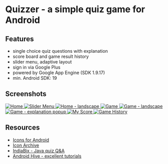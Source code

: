 Quizzer - a simple quiz game for Android
========================================

Features
--------
* single choice quiz questions with explanation
* score board and game result history
* slider menu, adaptive layout
* sign in via Google Plus
* powered by Google App Engine (SDK 1.9.17)
* min. Android SDK: 19

Screenshots
-----------
<a href="https://github.com/zezutom/zezutom.github.io/blob/master/img/quizzer-android/home.png" target="_blank">
<img border="0" alt="Home" src="https://github.com/zezutom/zezutom.github.io/blob/master/img/quizzer-android/thumbnails/home.png">
</a>
<a href="https://github.com/zezutom/zezutom.github.io/blob/master/img/quizzer-android/slider_menu.png" target="_blank">
<img border="0" alt="Slider Menu" src="https://github.com/zezutom/zezutom.github.io/blob/master/img/quizzer-android/thumbnails/slider_menu.png">
</a>
<a href="https://github.com/zezutom/zezutom.github.io/blob/master/img/quizzer-android/home_landscape.png" target="_blank">
<img border="0" alt="Home - landscape" src="https://github.com/zezutom/zezutom.github.io/blob/master/img/quizzer-android/thumbnails/home_landscape.png">
</a>
<a href="https://github.com/zezutom/zezutom.github.io/blob/master/img/quizzer-android/game.png" target="_blank">
<img border="0" alt="Game" src="https://github.com/zezutom/zezutom.github.io/blob/master/img/quizzer-android/thumbnails/game.png">
</a>
<a href="https://github.com/zezutom/zezutom.github.io/blob/master/img/quizzer-android/game_landscape.png" target="_blank">
<img border="0" alt="Game - landscape" src="https://github.com/zezutom/zezutom.github.io/blob/master/img/quizzer-android/thumbnails/game_landscape.png">
</a>
<a href="https://github.com/zezutom/zezutom.github.io/blob/master/img/quizzer-android/game_explanation_popup.png" target="_blank">
<img border="0" alt="Game - explanation popup" src="https://github.com/zezutom/zezutom.github.io/blob/master/img/quizzer-android/thumbnails/game_explanation_popup.png">
</a>
<a href="https://github.com/zezutom/zezutom.github.io/blob/master/img/quizzer-android/my_score.png" target="_blank">
<img border="0" alt="My Score" src="https://github.com/zezutom/zezutom.github.io/blob/master/img/quizzer-android/thumbnails/my_score.png">
</a>
<a href="https://github.com/zezutom/zezutom.github.io/blob/master/img/quizzer-android/game_results.png" target="_blank">
<img border="0" alt="Game History" src="https://github.com/zezutom/zezutom.github.io/blob/master/img/quizzer-android/thumbnails/game_results.png">
</a>

Resources
---------
 * [Icons for Android](http://www.icons4android.com)
 * [Icon Archive](http://www.iconarchive.com)
 * [IndiaBix - Java quiz Q&A](http://www.indiabix.com/java-programming/questions-and-answers/)
 * [Android Hive - excellent tutorials](http://www.androidhive.info/)


